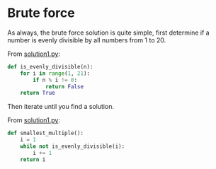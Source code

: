 # Brute force

As always, the brute force solution is quite simple, first determine if a number
is evenly divisible by all numbers from 1 to 20.

From [solution1.py](https://github.com/TurtleSmoke/Project-Euler/blob/main/problems/problem_0005/solution1.py):

```python
def is_evenly_divisible(n):
    for i in range(1, 21):
        if n % i != 0:
            return False
    return True
```

Then iterate until you find a solution.

From [solution1.py](https://github.com/TurtleSmoke/Project-Euler/blob/main/problems/problem_0005/solution1.py):

```python
def smallest_multiple():
    i = 1
    while not is_evenly_divisible(i):
        i += 1
    return i
```
